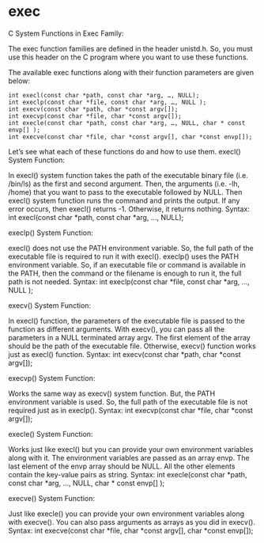 # exec
C System Functions in Exec Family:

The exec function families are defined in the header unistd.h. So, you must use this header on the C program where you want to use these functions.

The available exec functions along with their function parameters are given below:

    int execl(const char *path, const char *arg, …, NULL);
    int execlp(const char *file, const char *arg, …, NULL );
    int execv(const char *path, char *const argv[]);
    int execvp(const char *file, char *const argv[]);
    int execle(const char *path, const char *arg, …, NULL, char * const envp[] );
    int execve(const char *file, char *const argv[], char *const envp[]);

Let’s see what each of these functions do and how to use them.
execl() System Function:

In execl() system function takes the path of the executable binary file (i.e. /bin/ls) as the first and second argument. Then, the arguments (i.e. -lh, /home) that you want to pass to the executable followed by NULL. Then execl() system function runs the command and prints the output. If any error occurs, then execl() returns -1. Otherwise, it returns nothing.
Syntax:
int execl(const char *path, const char *arg, ..., NULL);

execlp() System Function:

execl() does not use the PATH environment variable. So, the full path of the executable file is required to run it with execl(). execlp() uses the PATH environment variable. So, if an executable file or command is available in the PATH, then the command or the filename is enough to run it, the full path is not needed.
Syntax:
int execlp(const char *file, const char *arg, …, NULL );

execv() System Function:

In execl() function, the parameters of the executable file is passed to the function as different arguments. With execv(), you can pass all the parameters in a NULL terminated array argv. The first element of the array should be the path of the executable file. Otherwise, execv() function works just as execl() function.
Syntax:
int execv(const char *path, char *const argv[]);

execvp() System Function:

Works the same way as execv() system function. But, the PATH environment variable is used. So, the full path of the executable file is not required just as in execlp().
Syntax:
int execvp(const char *file, char *const argv[]);

execle() System Function:

Works just like execl() but you can provide your own environment variables along with it. The environment variables are passed as an array envp. The last element of the envp array should be NULL. All the other elements contain the key-value pairs as string.
Syntax:
int execle(const char *path, const char *arg, ..., NULL, char * const envp[] );

execve() System Function:

Just like execle() you can provide your own environment variables along with execve(). You can also pass arguments as arrays as you did in execv().
Syntax:
int execve(const char *file, char *const argv[], char *const envp[]);
